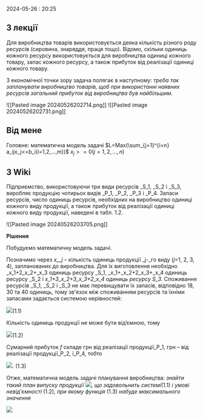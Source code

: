 2024-05-26 : 20:25

## З лекції 
Для виробництва товарів використовується деяка кількість різного роду
ресурсів (сировина, знаряддя, праця тощо). Відомо, скільки одиниць кожного
ресурсу використовується для виробництва одиниці кожного товару, запас
кожного ресурсу, а також прибуток від реалізації одиниці кожного товару.

З економічної точки зору задача полягає в наступному: *треба так
запланувати виробництво товарів, щоб при використанні наявних ресурсів
загальний прибуток від виробництва був найбільшим.*

![[Pasted image 20240526202714.png]]
![[Pasted image 20240526202731.png]]
## Від мене
Головне: математична модель задачі
$L=Max(\sum_{j=1}^{i=n} a_ijx_j<=b_i(i=1,2,...,m))$ 
$x_j>=0(j=1,2,...,n)$

## З Wiki
Підприємство, використовуючи три види ресурсів _S_1, _S_2 і _S_3, виробляє продукцію чотирьох видів _P_1, _P_2, _P_3 і _P_4. Запаси ресурсів, число одиниць ресурсів, необхідних на виробництво одиниці кожного виду продукції, а також прибуток від реалізації одиниці кожного виду продукції, наведені в табл. 1.2.

![[Pasted image 20240526203705.png]]

**Рішення**

Побудуємо математичну модель задачі.

Позначимо через _х__j_ – кількість одиниць продукції _j-_го виду (_j_=1, 2, 3, 4), запланованих до виробництва. Для їх виготовлення необхідно _х_1+2_х_2+_х_3 одиниць ресурсу _S_1, _х_1+_х_2+2_х_3+_х_4 одиниць ресурсу _S_2 і _х_1+3_х_2+3_х_3+2_х_4 одиниць ресурсу _S_3_._ Споживання ресурсів _S_1, _S_2 і _S_3 не має перевищувати їх запасів, відповідно 18, 30 та 40 одиниць, тому зв'язок між споживанням ресурсів та їхніми запасами задається системою нерівностей:

![](https://studfile.net/html/2706/996/html_TEl3J1xhK2.ipxT/img-sopQpZ.png)(1.1)

Кількість одиниць продукції не може бути від’ємною, тому

![](https://studfile.net/html/2706/996/html_TEl3J1xhK2.ipxT/img-YDVq8m.png)(1.2)

Сумарний прибуток _f_ складе грн від реалізації продукції_P_1, ![]()грн – від реалізації продукції_P_2, ї_P_4, тобто

![](https://studfile.net/html/2706/996/html_TEl3J1xhK2.ipxT/img-8_bjnx.png). (1.3)

Отже, математична модель задачі планування виробництва: _знайти такий план випуску продукції_ _![](https://studfile.net/html/2706/996/html_TEl3J1xhK2.ipxT/img-pXHTGF.png), що задовольнить системі_(1.1) _і_ _умові невід'ємності_ (1.2)_, при якому функція_ (1.3) _набуде максимального значення_

![](https://studfile.net/html/2706/996/html_TEl3J1xhK2.ipxT/img-GNDsy7.png)